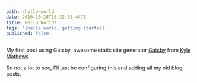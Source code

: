 ```yaml
---
path: /hello-world
date: 2016-10-24T16:32:51.447Z
title: Hello World!
tags: '[hello world, getting started]'
published: false
---
```

My first post using Gatsby, awesome static site generator
[Gatsby][gatsby] from [Kyle Mathews][kyle]

So not a lot to see, I'll just be configuring this and adding all my
old blog posts.

<!-- Links -->

[gatsby]: https://github.com/gatsbyjs/gatsby
[kyle]: https://github.com/KyleAMathews
